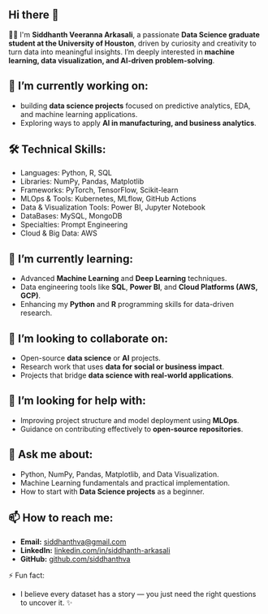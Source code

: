 ## Hi there 👋

<!--
**siddhanthva/siddhanthva** is a ✨ _special_ ✨ repository because its `README.md` (this file) appears on your GitHub profile.
-->

👨‍💻 I'm **Siddhanth Veeranna Arkasali**, a passionate **Data Science graduate student at the University of Houston**, driven by curiosity and creativity to turn data into meaningful insights. I’m deeply interested in **machine learning, data visualization, and AI-driven problem-solving**.

## 🔭 I’m currently working on:
- building **data science projects** focused on predictive analytics, EDA, and machine learning applications.
- Exploring ways to apply **AI in manufacturing, and business analytics**.

## 🛠️ Technical Skills:
- Languages: Python, R, SQL
- Libraries: NumPy, Pandas, Matplotlib
- Frameworks: PyTorch, TensorFlow, Scikit-learn
- MLOps & Tools: Kubernetes, MLflow, GitHub Actions
- Data & Visualization Tools: Power BI, Jupyter Notebook
- DataBases: MySQL, MongoDB
- Specialties: Prompt Engineering
- Cloud & Big Data: AWS

## 🌱 I’m currently learning:
- Advanced **Machine Learning** and **Deep Learning** techniques.  
- Data engineering tools like **SQL**, **Power BI**, and **Cloud Platforms (AWS, GCP)**.  
- Enhancing my **Python** and **R** programming skills for data-driven research.

## 👯 I’m looking to collaborate on:
- Open-source **data science** or **AI** projects.  
- Research work that uses **data for social or business impact**.  
- Projects that bridge **data science with real-world applications**.

## 🤔 I’m looking for help with:
- Improving project structure and model deployment using **MLOps**.  
- Guidance on contributing effectively to **open-source repositories**.

## 💬 Ask me about:
- Python, NumPy, Pandas, Matplotlib, and Data Visualization.  
- Machine Learning fundamentals and practical implementation.  
- How to start with **Data Science projects** as a beginner.

## 📫 How to reach me:
- **Email:** [siddhanthva@gmail.com](mailto:siddhanthva@gmail.com)  
- **LinkedIn:** [linkedin.com/in/siddhanth-arkasali](https://linkedin.com/in/siddhanth-arkasali)  
- **GitHub:** [github.com/siddhanthva](https://github.com/siddhanthva)

⚡ Fun fact:
- I believe every dataset has a story — you just need the right questions to uncover it. ✨

